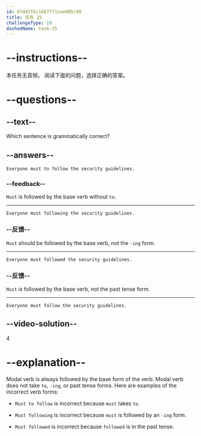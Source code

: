 ```yaml
---
id: 67d4255c1687ff1cee005c99
title: 任务 25
challengeType: 19
dashedName: task-25
---
```


# --instructions--

本任务无音频。 阅读下面的问题，选择正确的答案。

# --questions--

## --text--

Which sentence is grammatically correct?

## --answers--

`Everyone must to follow the security guidelines.`

### --feedback--

`Must` is followed by the base verb without `to`.

---

`Everyone must following the security guidelines.`

### --反馈--

`Must` should be followed by the base verb, not the `-ing` form.

---

`Everyone must followed the security guidelines.`

### --反馈--

`Must` is followed by the base verb, not the past tense form.

---

`Everyone must follow the security guidelines.`

## --video-solution--

4

# --explanation--

Modal verb is always followed by the base form of the verb. Modal verb does not take `to`, `-ing`, or past tense forms. Here are examples of the incorrect verb forms:

- `Must to follow` is incorrect because `must` takes `to`.

- `Must following` is incorrect because `must` is followed by an `-ing` form.

- `Must followed` is incorrect because `followed` is in the past tense. 
